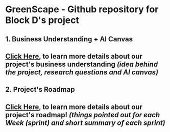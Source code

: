 # GreenScape - Github repository for Block D's project
## **1. Business Understanding + AI Canvas**
## [Click Here](businnesAI.md), to learn more details about our project's business understanding *(idea behind the project, research questions and AI canvas)*
## **2. Project's Roadmap**
## [Click Here](roadmapInfo.md), to learn more details about our project's roadmap! *(things pointed out for each Week (sprint) and short summary of each sprint)*